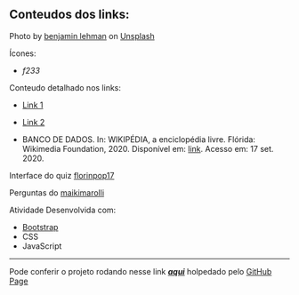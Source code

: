 ## Conteudos dos links:



Photo by  [benjamin lehman](https://unsplash.com/@benjaminlehman?utm_source=unsplash&amp;utm_medium=referral&amp;utm_content=creditCopyText>)
</a> on [Unsplash](https://unsplash.com/s/photos/database?utm_source=unsplash&amp;utm_medium=referral&amp;utm_content=creditCopyText)

Ícones: 
*  <i class="fas fa-server"> f233</i>

Conteudo detalhado nos links:
 
* [Link 1]( https://sites.google.com/site/uniplibancodedados1/aulas/aula-1---introducao)

* [Link 2]( https://www.diegomacedo.com.br/fundamentos-da-administracao-de-dados-tabelas-entidades-relacao-colunas-atributos-linhas-registros-tuplas-indices-chaves-e-relacionamentos/#:~:text=Tabelas%20%2F%20Entidades%20%2F%20Rela%C3%A7%C3%A3o,e%20colunas%20com%20seus%20dados.)

*  BANCO DE DADOS. In: WIKIPÉDIA, a enciclopédia livre. Flórida: Wikimedia Foundation, 2020. Disponível em: [link](https://pt.wikipedia.org/w/index.php?title=Banco_de_dados&oldid=59370999). Acesso em: 17 set. 2020.

Interface do quiz [florinpop17](https://github.com/florinpop17/10-projects-10-hours)

Perguntas do [maikimarolli](https://github.com/maikimarolli/Atividade1.2-Banco/)

Atividade Desenvolvida com:


* [Bootstrap](https://getbootstrap.com/)
* CSS 
* JavaScript 
---
Pode conferir o projeto rodando nesse link __*[aqui](https://b2evandro.github.io/TrabalhoDesenvolvimentoWeb/)*__ holpedado pelo [GitHub Page](https://pages.github.com/)